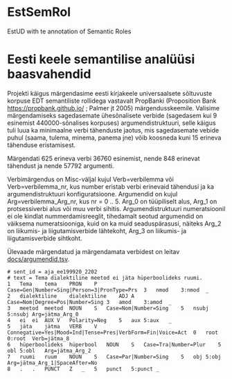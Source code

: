 # EstSemRol
EstUD with te annotation of Semantic Roles

# Eesti keele semantilise analüüsi baasvahendid
Projekti käigus märgendasime eesti kirjakeele universaalsete sõltuvuste korpuse EDT semantiliste rollidega vastavalt PropBanki (Proposition Bank https://propbank.github.io/ ; Palmer jt 2005) märgendusskeemile. Valisime märgendamiseks  sagedasemate ühesõnalisete verbide (sagedasem kui 9 esinemist 440000-sõnalises korpuses) argumendistruktuuri,  selle käigus tuli luua ka minimaalne verbi tähenduste jaotus, mis sagedasemate vebide puhul (saama, tulema, minema, panema jne) võib koosneda kuni 15 erineva tähenduse eristamisest. 

Märgendati 625 erineva verbi 36760 esinemist, nende 848 erinevat tähendust ja nende 57792 argumenti.

Verbimärgendus on Misc-väljal kujul Verb=verbilemma või Verb=verbilemma_nr, kus number eristab verbi erinevaid tähendusi ja ka argumendistruktuuri konfiguratsioone.
Argumendid on kujul Arg=verbilemma_Arg_nr, kus nr = 0 .. 5. Arg_0 on tüüpiliselt alus, Arg_1 on protsessiverbi alus või muu verbi sihitis. Argumendistruktuuri numeratsioonil ei ole kindlat nummerdamisreeglit, tihedamalt seotud argumendid on väiksema numeratsiooniga, kuid on ka muid seaduspärasusi, näiteks Arg_2 on liikumis- ja liigutamisverbide lähtekoht, Arg_3 on liikumis- ja liigutamisverbide sihtkoht.

Ülevaade märgendatud ja märgendamata verbidest on leitav [docs/argumendid.tsv](docs/argumendid.tsv).

```
# sent_id = aja_ee199920_2202
# text = Tema dialektiline meetod ei jäta hüperboolideks ruumi.
1	Tema	tema	PRON	P	Case=Gen|Number=Sing|Person=3|PronType=Prs	3	nmod	3:nmod	_
2	dialektiline	dialektiline	ADJ	A	Case=Nom|Degree=Pos|Number=Sing	3	amod	3:amod	_
3	meetod	meetod	NOUN	S	Case=Nom|Number=Sing	5	nsubj	5:nsubj	Arg=jätma_Arg_0
4	ei	ei	AUX	V	Polarity=Neg	5	aux	5:aux	_
5	jäta	jätma	VERB	V	Connegative=Yes|Mood=Ind|Tense=Pres|VerbForm=Fin|Voice=Act	0	root	0:root	Verb=jätma_8
6	hüperboolideks	hüperbool	NOUN	S	Case=Tra|Number=Plur	5	obl	5:obl	Arg=jätma_Arg_2
7	ruumi	ruum	NOUN	S	Case=Par|Number=Sing	5	obj	5:obj	Arg=jätma_Arg_1|SpaceAfter=No
8	.	.	PUNCT	Z	_	5	punct	5:punct	_
```


